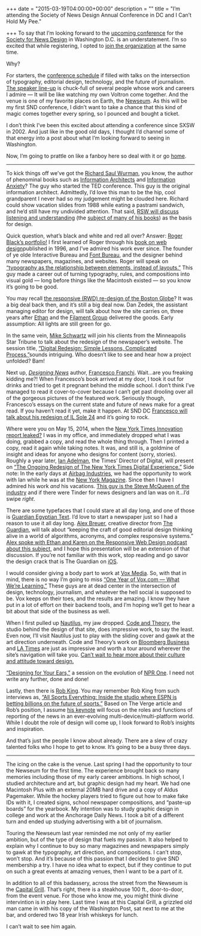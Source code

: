 +++
date = "2015-03-19T04:00:00+00:00"
description = ""
title = "I’m attending the Society of News Design Annual Conference in DC and I Can’t Hold My Pee."

+++
To say that I’m looking forward to the [upcoming conference](http://www.snd.org/dc2015/) for the [Society for News Design](http://www.snd.org/) in Washington D.C. is an understatement. I’m so excited that while registering, I opted to [join the organization](http://www.snd.org/join/) at the same time.

Why?

For starters, the [conference schedule](http://www.snd.org/dc2015/schedule/) if filled with talks on the intersection of typography, editorial design, technology, and the future of journalism. [The speaker line-up](http://www.snd.org/dc2015/speakers/) is chuck-full of several people whose work and careers I admire — It will be like watching my own Voltron come together. And the venue is one of my favorite places on Earth, the [Newseum](http://www.newseum.org/). As this will be my first SND conference, I didn’t want to take a chance that this kind of magic comes together every spring, so I pounced and bought a ticket.

I don’t think I’ve been this excited about attending a conference since SXSW in 2002. And just like in the good old days, I thought I’d channel some of that energy into a post about what I’m looking forward to seeing in Washington.

Now, I’m going to prattle on like a fanboy here so deal with it or go [home](http://medium.com/).

***

To kick things off we’ve got the [Richard Saul Wurman](http://www.wurman.com/rsw/index.html), you know, the author of phenominal books such as [Information Architects](http://www.amazon.com/Information-Architects-Richard-Saul-Wurman/dp/1888001380) and [Information Anxiety](http://www.amazon.com/Information-Anxiety-2-Hayden-Que/dp/0789724103)? The guy who started the TED conference. This guy is the original information architect. Admittedly, I’d love this man to be the hip, cool grandparent I never had so my judgement might be clouded here. Richard could show vacation slides from 1988 while eating a pastrami sandwich, and he’d still have my undivided attention. That said, [RSW will discuss listening and understanding](http://www.snd.org/dc2015/a-conversation-between-richard-saul-wurman-and-kris-viesselman/) (the [subject of many of his books](http://www.humantific.com/starving-for-understanding/)) as the basis for design.

Quick question, what’s black and white and red all over? Answer: [Roger Black’s portfolio!](http://archive.rogerblack.com/works/) I first learned of Roger through his [book on web design](http://www.amazon.com/Sites-That-Work-Roger-Black/dp/1568303467)published in 1996, and I’ve admired his work ever since. The founder of ye olde Interactive Bureau and [Font Bureau](http://www.fontbureau.com/), and the designer behind many newspapers, magazines, and websites. Roger will speak on [“typography as the relationship between elements, instead of layouts.”](http://www.snd.org/dc2015/an-introduction-news-as-the-relationship-between-typographical-elements/) This guy made a career out of turning typography, rules, and compositions into visual gold — long before things like the Macintosh existed — so you know it’s going to be good.

You may recall [the responsive (RWD) re-design of the Boston Globe](http://readwrite.com/2011/09/14/how-the-boston-globe-pulled-of)? It was a big deal back then, and it’s still a big deal now. Dan Zedek, the assistant managing editor for design, will talk about how the site carries on, three years after [Ethan](http://unstoppablerobotninja.com/entry/the-boston-globe/) and the [Filament Group](http://www.filamentgroup.com/portfolio/) delivered the goods. Early assumption: All lights are still green for go.

In the same vein, [Mike Schwartz](http://upstatement.com/about/mike-2/) will join his clients from the Minneapolis Star Tribune to talk about the redesign of the newspaper’s website. The session title, [“Digital Redesign: Simple Lessons, Complicated Process,”](http://www.snd.org/dc2015/digital-redesign-simple-lessons-from-a-complicated-process/)sounds intriguing. Who doesn’t like to see and hear how a project unfolded? Bam!

Next up, [_Designing News_](http://www.amazon.com/Designing-News-Changing-Editorial-Information/dp/389955468X) author, [Francesco Franchi](http://www.francescofranchi.com/). Wait…are you freaking kidding me?! When Francesco’s book arrived at my door, I took it out for drinks and tried to get it pregnant behind the middle school. I don’t think I’ve managed to read it cover-to-cover because I can’t get past drooling over all of the gorgeous pictures of the featured work. Seriously though, Francesco’s essays on the current state and future of news make for a great read. If you haven’t read it yet, make it happen. At SND DC [Francesco will talk about his redesign of IL Sole 24](http://www.snd.org/dc2015/success-story-the-typography-of-il-il-sole-24/) and it’s going to rock.

Where were you on May 15, 2014, when the [New York Times Innovation report leaked?](http://www.buzzfeed.com/mylestanzer/exclusive-times-internal-report-painted-dire-digital-picture#.vy3QeE8q4p) I was in my office, and immediately dropped what I was doing, grabbed a copy, and read the whole thing through. Then I printed a copy, read it again while taking notes. It was, and still is, a goldmine of insight and ideas for anyone who designs for content (sorry, stories). Roughly a year later, [Ian Adelman](http://ianadelman.com/), the Times’ Director of Digital, will present on [“The Ongoing Redesign of The New York Times Digital Experience.”](http://www.snd.org/dc2015/the-ongoing-redesign-of-the-new-york-times-digital-experience/) Side note: In the early days at [Airbag Industries](http://www.airbagindustries.com/), we had the opportunity to work with Ian while he was at the [New York Magazine](http://nymag.com/). Since then I have I admired his work _and_ his vacations. [This guy is the Steve McQueen of the industry](https://instagram.com/ianadelman) and if there were Tinder for news designers and Ian was on it…I’d swipe _right_.

There are some typefaces that I could stare at all day long, and one of those is [Guardian Egyptian Text](https://commercialtype.com/typefaces/guardian/egyptian_text). I’d love to start a newspaper just so I had a reason to use it all day long. [Alex Breuer](http://www.twitter.com/@ajbreuer), creative director from [The Guardian](http://www.theguardian.com/), will talk about “keeping the craft of good editorial design thinking alive in a world of algorithms, acronyms, and complex responsive systems.” [Alex spoke with Ethan and Karen on the Responsive Web Design podcast about this subject,](http://responsivewebdesign.com/podcast/guardian.html) and I hope this presentation will be an extension of that discussion. If you’re not familiar with this work, stop reading and go savor the design crack that is The Guardian on [iOS](http://www.theguardian.com/global/ng-interactive/2014/may/29/-sp-the-guardian-app-for-ios-and-android).

I would consider giving a body part to work at [Vox Media](http://www.voxmedia.com/). So, with that in mind, there is no way I’m going to miss [“One Year of Vox.com — What We’re Learning.”](http://www.snd.org/dc2015/one-year-of-vox-com-what-were-learning/) These guys are at dead center in the intersection of design, technology, journalism, and whatever the hell social is supposed to be. Vox keeps on their toes, and the results are amazing. I know they have put in a lot of effort on their backend tools, and I’m hoping we’ll get to hear a bit about that side of the business as well.

When I first pulled up [Nautilus,](http://nautil.us/) my jaw dropped. [Code and Theory](http://www.codeandtheory.com/), the studio behind the design of that site, does impressive work, to say the least. Even now, I’ll visit Nautilus just to play with the sliding cover and gawk at the art direction underneath. Code and Theory’s work on [Bloomberg Business](http://www.bloomberg.com/) and [LA Times](http://latimes.com/) are just as impressive and worth a tour around wherever the site’s navigation will take you. [Can’t wait to hear more about their culture and attitude toward design.](http://www.snd.org/dc2015/code-and-theory-why-we-make-the-things-we-make/)

[“Designing for Your Ears,”](http://www.snd.org/dc2015/design-for-your-ears/) a session on the evolution of [NPR One](http://www.npr.org/about/products/npr-one/). I need not write any further, done and done!

Lastly, then there is [Rob King](http://twitter.com/@ESPN_RobKing). You may remember Rob King from such interviews as, [“All Sports Everything: Inside the studio where ESPN is betting billions on the future of sports.”](http://www.theverge.com/2015/1/28/7878051/espn-sportscenter-studio-and-the-future-of-sports-tv) Based on The Verge article and Rob’s position, I assume [his keynote](http://www.snd.org/dc2015/onward-whats-next/) will focus on the roles and functions of reporting of the news in an ever-evolving multi-device/multi-platform world. While I doubt the role of design will come up, I look forward to Rob’s insights and inspiration.

And that’s just the people I know about already. There are a slew of crazy talented folks who I hope to get to know. It’s going to be a busy three days.

***

The icing on the cake is the venue. Last spring I had the opportunity to tour the Newseum for the first time. The experience brought back so many memories including those of my early career ambitions. In high school, I studied architecture and art, but graphic design had my heart. We had one Macintosh Plus with an external 20MB hard drive and a copy of Aldus Pagemaker. While the hockey players tried to figure out how to make fake IDs with it, I created signs, school newspaper compositions, and “paste-up boards” for the yearbook. My intention was to study graphic design in college and work at the Anchorage Daily News. I took a bit of a different turn and ended up studying advertising with a bit of journalism.

Touring the Newseum last year reminded me not only of my earlier ambition, but of the type of design that fuels my passion. It also helped to explain why I continue to buy so many magazines and newspapers simply to gawk at the typography, art direction, and compositions. I can’t stop, won’t stop. And it’s because of this passion that I decided to give SND membership a try. I have no idea what to expect, but if they continue to put on such a great events at amazing venues, then I want to be a part of it.

In addition to all of this badassery, across the street from the Newseum is the [Capital Grill](https://www.google.com/maps/uv?hl=en&pb=!1s0x89b7b7856a7a3d25:0x1f01ac115be44aa9!2m5!2m2!1i80!2i80!3m1!2i100!3m1!7e1!4shttp://www.panoramio.com/photo/57015442!5scapital+grill+washington+DC+-+Google+Search&sa=X&ei=MnULVejWJcvZsASyuoCoDg&ved=0CKEBEKIqMAs). That’s right, there is a steakhouse 100 ft., door-to-door, from the event venue. For those who know me, you might think divine intervintion is in play here. Last time I was at this Capital Grill, a grizzled old man came in with his copy of the Washington Post, sat next to me at the bar, and ordered two 18 year Irish whiskeys for lunch.

I can’t wait to see him again.